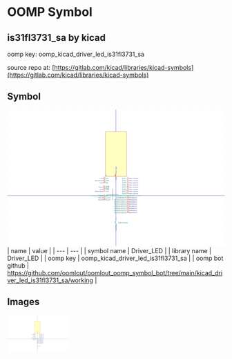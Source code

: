 # OOMP Symbol  
## is31fl3731_sa  by kicad  
  
oomp key: oomp_kicad_driver_led_is31fl3731_sa  
  
source repo at: [https://gitlab.com/kicad/libraries/kicad-symbols](https://gitlab.com/kicad/libraries/kicad-symbols)  
## Symbol  
  
[![working.png](working_600.png)](working.png)  
| name | value | 
| --- | --- | 
| symbol name | Driver_LED | 
| library name | Driver_LED | 
| oomp key | oomp_kicad_driver_led_is31fl3731_sa | 
| oomp bot github | https://github.com/oomlout/oomlout_oomp_symbol_bot/tree/main/kicad_driver_led_is31fl3731_sa/working | 
## Images  
  
[![working.png](working_140.png)](working.png)  
